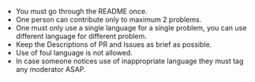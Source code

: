 * You must go through the README once.
* One person can contribute only to maximum 2 problems.
* One must only use a single language for a single problem, you can use different language for different problem.
* Keep the Descriptions of PR and Issues as brief as possible.
* Use of foul language is not allowed.
* In case someone notices use of inappropriate language they must tag any moderator ASAP.

